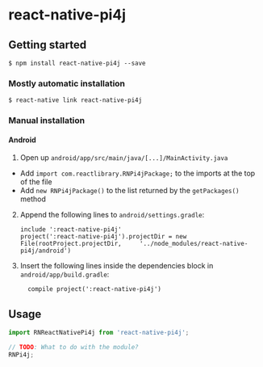
# react-native-pi4j

## Getting started

`$ npm install react-native-pi4j --save`

### Mostly automatic installation

`$ react-native link react-native-pi4j`

### Manual installation


#### Android

1. Open up `android/app/src/main/java/[...]/MainActivity.java`
  - Add `import com.reactlibrary.RNPi4jPackage;` to the imports at the top of the file
  - Add `new RNPi4jPackage()` to the list returned by the `getPackages()` method
2. Append the following lines to `android/settings.gradle`:
  	```
  	include ':react-native-pi4j'
  	project(':react-native-pi4j').projectDir = new File(rootProject.projectDir, 	'../node_modules/react-native-pi4j/android')
  	```
3. Insert the following lines inside the dependencies block in `android/app/build.gradle`:
  	```
      compile project(':react-native-pi4j')
  	```

## Usage
```javascript
import RNReactNativePi4j from 'react-native-pi4j';

// TODO: What to do with the module?
RNPi4j;
```
  